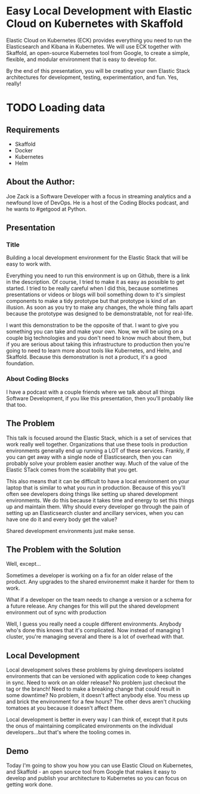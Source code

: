 # Easy Local Development with Elastic Cloud on Kubernetes with Skaffold

Elastic Cloud on Kubernetes (ECK) provides everything you need to run the Elasticsearch and Kibana in Kubernetes. We will use ECK together with Skaffold, an open-source Kubernetes tool from Google, to create a simple, flexible, and modular environment that is easy to develop for.

By the end of this presentation, you will be creating your own Elastic Stack architectures for development, testing, experimentation, and fun. Yes, really!

# TODO Loading data

## Requirements

- Skaffold
- Docker
- Kubernetes
- Helm

## About the Author:
Joe Zack is a Software Developer with a focus in streaming analytics and a newfound love of DevOps. He is a host of the Coding Blocks podcast, and he wants to #getgood at Python.

## Presentation

### Title


Building a local development environment for the Elastic Stack that will be easy to work with.

Everything you need to run this environment is up on Github, there is a link in the description. Of course, I tried to make it as easy as possible to get started. I tried to be really careful when I did this, because sometimes presentations or videos or blogs will boil something down to it's simplest components to make a tidy prototype but that prototype is kind of an illusion. As soon as you try to make any changes, the whole thing falls apart because the prototype was designed to be demonstratable, not for real-life.

I want this demonstration to be the opposite of that. I want to give you something you can take and make your own. Now, we will be using on a couple big technologies and you don't need to know much about them, but if you are serious about taking this infrastructure to production then you're going to need to learn more about tools like Kubernetes, and Helm, and Skaffold. Because this demonstration is not a product, it's a good foundation.


### About Coding Blocks

I have a podcast with a couple friends where we talk about all things Software Development, if you like this presentation, then you'll probably like that too.

## The Problem

This talk is focused around the Elastic Stack, which is a set of services that work really well together. Organizations that use these tools in production environments generally end up running a LOT of these services. Frankly, if you can get away with a single node of Elasticsearch, then you can probably solve your problem easier another way. Much of the value of the Elastic STack comes from the scalability that you get.

This also means that it can be difficult to have a local environment on your laptop that is similar to what you run in production. Because of this you'll often see developers doing things like setting up shared development environments. We do this because it takes time and energy to set this things up and maintain them. Why should every developer go through the pain of setting up an Elasticsearch cluster and ancillary services, when you can have one do it and every body get the value? 

Shared development environments just make sense.

## The Problem with the Solution

Well, except...

Sometimes a developer is working on a fix for an older relase of the product. Any upgrades to the shared environemnt make it harder for them to work.

What if a developer on the team needs to change a version or a schema for a future release. Any changes for this will put the shared development environment out of sync with production

Well, I guess you really need a couple different environments. Anybody who's done this knows that it's complicated. Now instead of managing 1 cluster, you're managing several and there is a lot of overhead with that.

## Local Development

Local development solves these problems by giving developers isolated environments that can be versioned with application code to keep changes in sync. Need to work on an older release? No problem just checkout the tag or the branch! Need to make a breaking change that could result in some downtime? No problem, it doesn't affect anybody else. You mess up and brick the environment for a few hours? The other devs aren't chucking tomatoes at you because it doesn't affect them.

Local development is better in every way I can think of, except that it puts the onus of maintaining complicated environments on the individual developers...but that's where the tooling comes in.

## Demo

Today I'm going to show you how you can use Elastic Cloud on Kubernetes, and Skaffold - an open source tool from Google that makes it easy to develop and publish your architecture to Kubernetes so you can focus on getting work done.